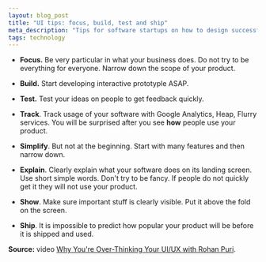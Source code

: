 ```yaml
---
layout: blog_post
title: "UI tips: focus, build, test and ship"
meta_description: "Tips for software startups on how to design successfull products."
tags: technology
---
```


* **Focus.** Be very particular in what your business does. Do not try to be everything for everyone. Narrow down the scope of your product.

* **Build.** Start developing interactive prototyple ASAP.

* **Test.** Test your ideas on people to get feedback quickly.

* **Track**. Track usage of your software with Google Analytics, Heap, Flurry services. You will be surprised after you see **how** people use your product.

* **Simplify**. But not at the beginning. Start with many features and then narrow down.

* **Explain**. Clearly explain what your software does on its landing screen. Use short simple words. Don't try to be fancy. If people do not quickly get it they will not use your product.

* **Show**. Make sure important stuff is clearly visible. Put it above the fold on the screen.

* **Ship**. It is impossible to predict how popular your product will be before it is shipped and used.

**Source:** video [Why You're Over-Thinking Your UI/UX with Rohan Puri](https://www.youtube.com/watch?v=Is2O666qDPs).




